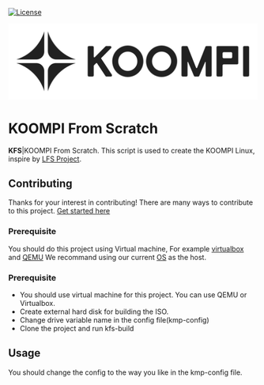[![License](https://img.shields.io/crates/l/iced.svg)](https://github.com/koompi/os-kfs/blob/main/LICENSE)

![KOOMPI OS ](/images/Koompi-Black.png)


KOOMPI From Scratch
=========================================

<b>KFS</b>|KOOMPI From Scratch. This script is used to create the KOOMPI Linux, inspire by [LFS Project](http://www.linuxfromscratch.org/lfs/).

## Contributing
Thanks for your interest in contributing! There are many ways to contribute to this project. [Get started here](CONTRIBUTING.md)

### Prerequisite
You should do this project using Virtual machine, For example [virtualbox](https://www.virtualbox.org/) and [QEMU](https://computingforgeeks.com/complete-installation-of-kvmqemu-and-virt-manager-on-arch-linux-and-manjaro/)
We recommand using our current [OS](https://www.koompi.org/) as the host. 

### Prerequisite
- You should use virtual machine for this project. You can use QEMU or Virtualbox.
- Create external hard disk for building the ISO.
- Change drive variable name in the config file(kmp-config)
- Clone the project and run kfs-build

## Usage
You should change the config to the way you like in the kmp-config file.
